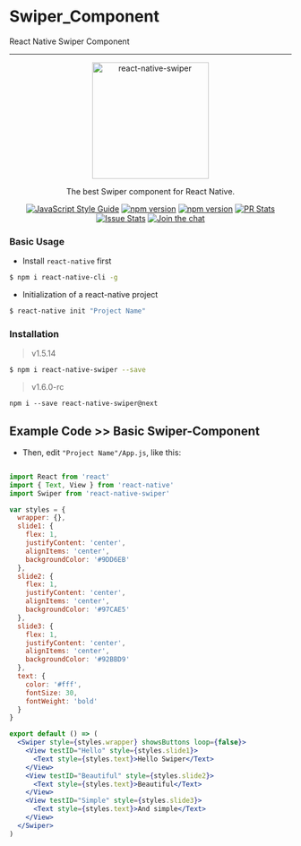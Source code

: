 # Swiper_Component
React Native Swiper Component
<hr>


<p align="center">
  <img alt="react-native-swiper" src="http://i.imgur.com/P4cRUgD.png" width="208">
</p>

<p align="center">
  The best Swiper component for React Native.
</p>

<p align="center">
  <a href="http://standardjs.com/"><img alt="JavaScript Style Guide" src="https://img.shields.io/badge/code%20style-standard-brightgreen.svg?style=flat-square"></a>
  <a href="https://npmjs.org/package/react-native-swiper"><img alt="npm version" src="http://img.shields.io/npm/v/react-native-swiper.svg?style=flat-square"></a>
  <a href="https://npmjs.org/package/react-native-swiper"><img alt="npm version" src="http://img.shields.io/npm/dm/react-native-swiper.svg?style=flat-square"></a>
  <a href="https://github.com/leecade/react-native-swiper/pulls?q=is%3Apr+is%3Aclosed"><img alt="PR Stats" src="https://img.shields.io/issuestats/i/github/leecade/react-native-swiper.svg?style=flat-square"></a>
  <a href="https://github.com/leecade/react-native-swiper/issues?q=is%3Aissue+is%3Aclosed"><img alt="Issue Stats" src="https://img.shields.io/issuestats/p/github/leecade/react-native-swiper.svg?style=flat-square"></a>
  <a href="https://gitter.im/leecade/react-native-swiper?utm_source=badge&utm_medium=badge&utm_campaign=pr-badge&utm_content=badge"><img alt="Join the chat" src="https://badges.gitter.im/leecade/react-native-swiper.svg"></a>
</p>




### Basic Usage

- Install `react-native` first

```bash
$ npm i react-native-cli -g
```

- Initialization of a react-native project

```bash
$ react-native init "Project Name"
```

### Installation

> v1.5.14

```bash
$ npm i react-native-swiper --save
```

> v1.6.0-rc

```
npm i --save react-native-swiper@next
```

## Example Code >> Basic Swiper-Component

- Then, edit `"Project Name"/App.js`, like this:

```jsx

import React from 'react'
import { Text, View } from 'react-native'
import Swiper from 'react-native-swiper'

var styles = {
  wrapper: {},
  slide1: {
    flex: 1,
    justifyContent: 'center',
    alignItems: 'center',
    backgroundColor: '#9DD6EB'
  },
  slide2: {
    flex: 1,
    justifyContent: 'center',
    alignItems: 'center',
    backgroundColor: '#97CAE5'
  },
  slide3: {
    flex: 1,
    justifyContent: 'center',
    alignItems: 'center',
    backgroundColor: '#92BBD9'
  },
  text: {
    color: '#fff',
    fontSize: 30,
    fontWeight: 'bold'
  }
}

export default () => (
  <Swiper style={styles.wrapper} showsButtons loop={false}>
    <View testID="Hello" style={styles.slide1}>
      <Text style={styles.text}>Hello Swiper</Text>
    </View>
    <View testID="Beautiful" style={styles.slide2}>
      <Text style={styles.text}>Beautiful</Text>
    </View>
    <View testID="Simple" style={styles.slide3}>
      <Text style={styles.text}>And simple</Text>
    </View>
  </Swiper>
)